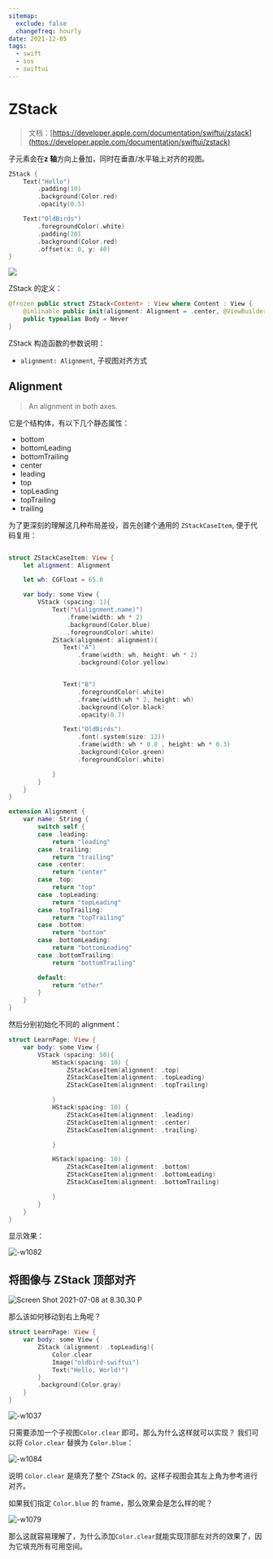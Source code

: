 ```yaml
---
sitemap:
  exclude: false
  changefreq: hourly
date: 2021-12-05
tags:
  - swift
  - ios
  - swiftui
---
```


# ZStack

> 文档：[https://developer.apple.com/documentation/swiftui/zstack](https://developer.apple.com/documentation/swiftui/zstack)

子元素会在**z 轴**方向上叠加，同时在垂直/水平轴上对齐的视图。

```swift
ZStack {
    Text("Hello")
        .padding(10)
        .background(Color.red)
        .opacity(0.5)

    Text("OldBirds")
        .foregroundColor(.white)
        .padding(20)
        .background(Color.red)
        .offset(x: 0, y: 40)
}
```

![](http://blog.oldbird.run/mweb/Screen%20Shot%202021-07-08%20at%207.40.59%20PM.png)

ZStack 的定义：

```swift
@frozen public struct ZStack<Content> : View where Content : View {
    @inlinable public init(alignment: Alignment = .center, @ViewBuilder content: () -> Content)
    public typealias Body = Never
}
```

ZStack 构造函数的参数说明：

- `alignment: Alignment`, 子视图对齐方式

## Alignment

> An alignment in both axes.

它是个结构体，有以下几个静态属性：

- bottom
- bottomLeading
- bottomTrailing
- center
- leading
- top
- topLeading
- topTrailing
- trailing

为了更深刻的理解这几种布局差役，首先创建个通用的 `ZStackCaseItem`, 便于代码复用：

```swift

struct ZStackCaseItem: View {
    let alignment: Alignment

    let wh: CGFloat = 65.0

    var body: some View {
        VStack (spacing: 1){
            Text("\(alignment.name)")
                .frame(width: wh * 2)
                .background(Color.blue)
                .foregroundColor(.white)
            ZStack(alignment: alignment){
               Text("A")
                   .frame(width: wh, height: wh * 2)
                   .background(Color.yellow)


               Text("B")
                   .foregroundColor(.white)
                   .frame(width:wh * 2, height: wh)
                   .background(Color.black)
                   .opacity(0.7)

               Text("OldBirds")
                   .font(.system(size: 12))
                   .frame(width: wh * 0.8 , height: wh * 0.3)
                   .background(Color.green)
                   .foregroundColor(.white)

            }
        }
    }
}

extension Alignment {
    var name: String {
        switch self {
        case .leading:
            return "leading"
        case .trailing:
            return "trailing"
        case .center:
            return "center"
        case .top:
            return "top"
        case .topLeading:
            return "topLeading"
        case .topTrailing:
            return "topTrailing"
        case .bottom:
            return "bottom"
        case .bottomLeading:
            return "bottomLeading"
        case .bottomTrailing:
            return "bottomTrailing"

        default:
            return "other"
        }
    }
}
```

然后分别初始化不同的 alignment：

```swift
struct LearnPage: View {
    var body: some View {
        VStack (spacing: 50){
            HStack(spacing: 10) {
                ZStackCaseItem(alignment: .top)
                ZStackCaseItem(alignment: .topLeading)
                ZStackCaseItem(alignment: .topTrailing)

            }
            HStack(spacing: 10) {
                ZStackCaseItem(alignment: .leading)
                ZStackCaseItem(alignment: .center)
                ZStackCaseItem(alignment: .trailing)

            }

            HStack(spacing: 10) {
                ZStackCaseItem(alignment: .bottom)
                ZStackCaseItem(alignment: .bottomLeading)
                ZStackCaseItem(alignment: .bottomTrailing)

            }
        }
    }
}
```

显示效果：

![-w1082](http://blog.oldbird.run/mweb/16257464746254.jpg)

## 将图像与 ZStack 顶部对齐

![Screen Shot 2021-07-08 at 8.30.30 P](http://blog.oldbird.run/mweb/Screen%20Shot%202021-07-08%20at%208.30.30%20PM.png)

那么该如何移动到右上角呢？

```swift
struct LearnPage: View {
    var body: some View {
        ZStack (alignment: .topLeading){
            Color.clear
            Image("oldbird-swiftui")
            Text("Hello, World!")
        }
        .background(Color.gray)
    }
}
```

![-w1037](http://blog.oldbird.run/mweb/16257481482530.jpg)

只需要添加一个子视图`Color.clear` 即可。那么为什么这样就可以实现？
我们可以将 `Color.clear` 替换为 `Color.blue`：

![-w1084](http://blog.oldbird.run/mweb/16257482568846.jpg)

说明 `Color.clear` 是填充了整个 ZStack 的。这样子视图会其左上角为参考进行对齐。

如果我们指定 `Color.blue` 的 frame，那么效果会是怎么样的呢？

![-w1079](http://blog.oldbird.run/mweb/16257486292457.jpg)

那么这就容易理解了，为什么添加`Color.clear`就能实现顶部左对齐的效果了，因为它填充所有可用空间。
